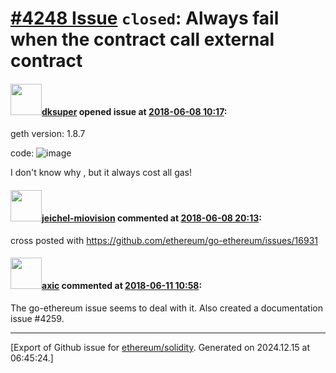 # [\#4248 Issue](https://github.com/ethereum/solidity/issues/4248) `closed`: Always fail when the contract call external contract

#### <img src="https://avatars.githubusercontent.com/u/35549846?v=4" width="50">[dksuper](https://github.com/dksuper) opened issue at [2018-06-08 10:17](https://github.com/ethereum/solidity/issues/4248):

geth version: 1.8.7

code:
![image](https://user-images.githubusercontent.com/35549846/41153114-6714238c-6b48-11e8-9548-dd21d4f1f1f8.png)

I don't know why , but it always cost all gas!

#### <img src="https://avatars.githubusercontent.com/u/11670670?u=dc65eb9d0fcf86114bd0e09e38850a1e996b4390&v=4" width="50">[jeichel-miovision](https://github.com/jeichel-miovision) commented at [2018-06-08 20:13](https://github.com/ethereum/solidity/issues/4248#issuecomment-395877259):

cross posted with https://github.com/ethereum/go-ethereum/issues/16931

#### <img src="https://avatars.githubusercontent.com/u/20340?v=4" width="50">[axic](https://github.com/axic) commented at [2018-06-11 10:58](https://github.com/ethereum/solidity/issues/4248#issuecomment-396204247):

The go-ethereum issue seems to deal with it. Also created a documentation issue #4259.


-------------------------------------------------------------------------------



[Export of Github issue for [ethereum/solidity](https://github.com/ethereum/solidity). Generated on 2024.12.15 at 06:45:24.]
